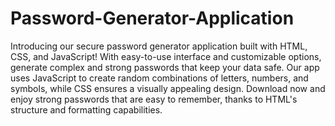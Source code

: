 # Password-Generator-Application
Introducing our secure password generator application built with HTML, CSS, and JavaScript! With easy-to-use interface and customizable options, generate complex and strong passwords that keep your data safe. Our app uses JavaScript to create random combinations of letters, numbers, and symbols, while CSS ensures a visually appealing design. Download now and enjoy strong passwords that are easy to remember, thanks to HTML's structure and formatting capabilities.
